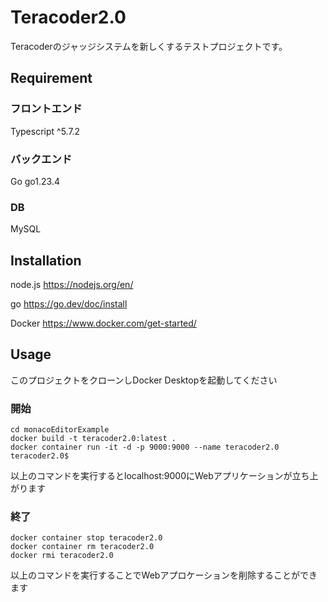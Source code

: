 # Teracoder2.0
Teracoderのジャッジシステムを新しくするテストプロジェクトです。

## Requirement
### フロントエンド　
Typescript ^5.7.2

### バックエンド
Go go1.23.4

### DB
MySQL

## Installation
node.js   https://nodejs.org/en/

go        https://go.dev/doc/install

Docker    https://www.docker.com/get-started/

## Usage
このプロジェクトをクローンしDocker Desktopを起動してください
### 開始
```
cd monacoEditorExample
docker build -t teracoder2.0:latest .
docker container run -it -d -p 9000:9000 --name teracoder2.0 teracoder2.0$
```
以上のコマンドを実行するとlocalhost:9000にWebアプリケーションが立ち上がります

### 終了
```
docker container stop teracoder2.0
docker container rm teracoder2.0
docker rmi teracoder2.0
```
以上のコマンドを実行することでWebアプロケーションを削除することができます
